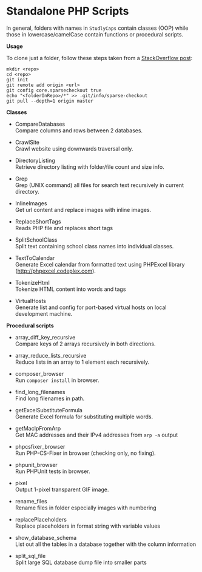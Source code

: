 Standalone PHP Scripts
======================

In general, folders with names in `StudlyCaps` contain classes (OOP) while those in lowercase/camelCase contain
functions or procedural scripts.

**Usage**

To clone just a folder, follow these steps taken from a [StackOverflow post](http://stackoverflow.com/questions/600079/is-there-any-way-to-clone-a-git-repositorys-sub-directory-only/28039894#28039894):
```
mkdir <repo>
cd <repo>
git init
git remote add origin <url>
git config core.sparsecheckout true
echo "<folderInRepo>/*" >> .git/info/sparse-checkout
git pull --depth=1 origin master
```

**Classes**
- CompareDatabases<br />
  Compare columns and rows between 2 databases.

- CrawlSite<br />
  Crawl website using downwards traversal only.

- DirectoryListing<br />
  Retrieve directory listing with folder/file count and size info.

- Grep<br />
  Grep (UNIX command) all files for search text recursively in current directory.

- InlineImages<br />
  Get url content and replace images with inline images.

- ReplaceShortTags<br />
  Reads PHP file and replaces short tags

- SplitSchoolClass<br />
  Split text containing school class names into individual classes.

- TextToCalendar<br />
  Generate Excel calendar from formatted text using PHPExcel library (http://phpexcel.codeplex.com).

- TokenizeHtml<br />
  Tokenize HTML content into words and tags

- VirtualHosts<br />
  Generate list and config for port-based virtual hosts on local development machine.

**Procedural scripts**
- array_diff_key_recursive<br />
  Compare keys of 2 arrays recursively in both directions.

- array_reduce_lists_recursive<br />
  Reduce lists in an array to 1 element each recursively.

- composer_browser<br />
  Run `composer install` in browser.

- find_long_filenames<br />
  Find long filenames in path.

- getExcelSubstituteFormula<br />
  Generate Excel formula for substituting multiple words.

- getMacIpFromArp<br />
  Get MAC addresses and their IPv4 addresses from `arp -a` output

- phpcsfixer_browser<br />
  Run PHP-CS-Fixer in browser (checking only, no fixing).

- phpunit_browser<br />
  Run PHPUnit tests in browser.

- pixel<br />
  Output 1-pixel transparent GIF image.

- rename_files<br />
  Rename files in folder especially images with numbering

- replacePlaceholders<br />
  Replace placeholders in format string with variable values

- show_database_schema<br />
  List out all the tables in a database together with the column information

- split_sql_file<br />
  Split large SQL database dump file into smaller parts
